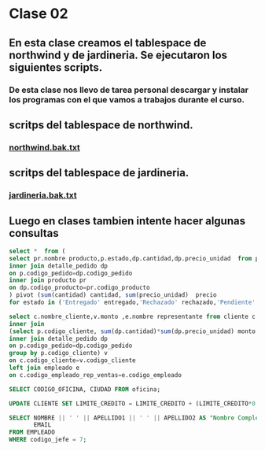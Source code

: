 # Clase 02

## En esta clase creamos el tablespace de northwind y de jardineria. Se ejecutaron los siguientes scripts.

### De esta clase nos llevo de tarea personal descargar y instalar los programas con el que vamos a trabajos durante el curso.

## scritps del tablespace de northwind.

### [ northwind.bak.txt ](archivos/northwind.txt)


## scritps del tablespace de jardineria.

### [ jardineria.bak.txt ](archivos/jardineria.txt)


## Luego en clases tambien intente hacer algunas consultas

```sql
select *  from (
select pr.nombre producto,p.estado,dp.cantidad,dp.precio_unidad  from pedido p
inner join detalle_pedido dp
on p.codigo_pedido=dp.codigo_pedido
inner join producto pr
on dp.codigo_producto=pr.codigo_producto
) pivot (sum(cantidad) cantidad, sum(precio_unidad)  precio 
for estado in ('Entregado' entregado,'Rechazado' rechazado,'Pendiente' pendiente ) )

```

```sql
select c.nombre_cliente,v.monto ,e.nombre representante from cliente c
inner join 
(select p.codigo_cliente, sum(dp.cantidad)*sum(dp.precio_unidad) monto   from pedido p
inner join detalle_pedido dp
on p.codigo_pedido=dp.codigo_pedido
group by p.codigo_cliente) v
on c.codigo_cliente=v.codigo_cliente
left join empleado e
on c.codigo_empleado_rep_ventas=e.codigo_empleado

```

```sql
SELECT CODIGO_OFICINA, CIUDAD FROM oficina;

UPDATE CLIENTE SET LIMITE_CREDITO = LIMITE_CREDITO + (LIMITE_CREDITO*0.25) WHERE LIMITE_CREDITO>=12000 AND LOWER (CIUDAD) LIKE '%miami%';

SELECT NOMBRE || ' ' || APELLIDO1 || ' ' || APELLIDO2 AS "Nombre Completo", 
       EMAIL 
FROM EMPLEADO 
WHERE codigo_jefe = 7;

```